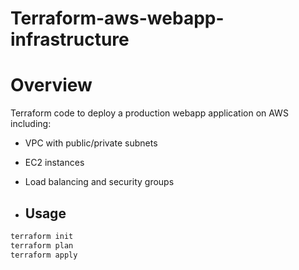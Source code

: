 # Terraform-aws-webapp-infrastructure


# Overview
Terraform code to deploy a production webapp application on AWS including:
- VPC with public/private subnets
- EC2 instances 
- Load balancing and security groups

- ## Usage
```bash
terraform init
terraform plan
terraform apply
